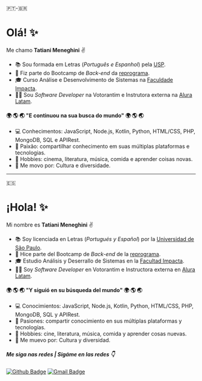 🇵🇹-🇧🇷  
# Olá! :sparkles:

Me chamo **Tatiani Meneghini** :v:  
  
* :books: Sou formada em Letras (*Português e Espanhol*) pela [USP](https://www5.usp.br).
* :facepunch: Fiz parte do Bootcamp de *Back-end* da [reprograma](https://reprograma.com.br). 
* :mortar_board: Curso Análise e Desenvolvimento de Sistemas na [Faculdade Impacta](www.impacta.edu.br/).
* :woman_technologist: Sou *Software Developer* na Votorantim e Instrutora externa na [Alura Latam](https://www.aluracursos.com).  
   
####  :earth_africa: :earth_americas: :earth_asia: "E continuou na sua busca do mundo" :earth_africa: :earth_americas: :earth_asia:  
  
* :computer: Conhecimentos: JavaScript, Node.js, Kotlin, Python, HTML/CSS, PHP, MongoDB, SQL e APIRest.
* 💬 Paixão: compartilhar conhecimento em suas múltiplas plataformas e tecnologias.
* :yellow_heart: Hobbies: cinema, literatura, música, comida e aprender coisas novas.
* :rainbow: Me movo por: Cultura e diversidade.  

----
🇪🇸  
# ¡Hola! :sparkles:  
  
Mi nombre es **Tatiani Meneghini** :v:  
  
* :books: Soy licenciada en Letras (*Portugués y Español*) por la [Universidad de São Paulo](https://www5.usp.br).
* :facepunch: Hice parte del Bootcamp de *Back-end* de la [reprograma](https://reprograma.com.br). 
* :mortar_board: Estudio Análisis y Deserrallo de Sistemas en la [Facultad Impacta](www.impacta.edu.br/).
* :woman_technologist: Soy *Software Developer* en Votorantim e Instructora externa en [Alura Latam](https://www.aluracursos.com).  
  
####  :earth_africa: :earth_americas: :earth_asia: "Y siguió en su búsqueda del mundo" :earth_africa: :earth_americas: :earth_asia:  
  
* :computer: Conocimientos: JavaScript, Node.js, Kotlin, Python, HTML/CSS, PHP, MongoDB, SQL y APIRest.
* 💬 Pasiones: compartir conocimiento en sus múltiplas plataformas y tecnologías.
* :yellow_heart: Hobbies: cine, literatura, música, comida y aprender cosas nuevas.
* :rainbow: Me muevo por: Cultura y diversidad.  

##### Me siga nas redes | Sigáme en las redes :point_down:
  
[![Github Badge](https://img.shields.io/badge/-Github-000?style=flat-square&logo=Github&logoColor=white&link=https://github.com/tatianimeneghini)](https://github.com/tatianimeneghini)
[![Gmail Badge](https://img.shields.io/badge/-Gmail-c14438?style=flat-square&logo=Gmail&logoColor=white&link=mailto:contato.tatiani.meneghini@gmail.com)](mailto:tatiani.meneghini@gmail.com)
